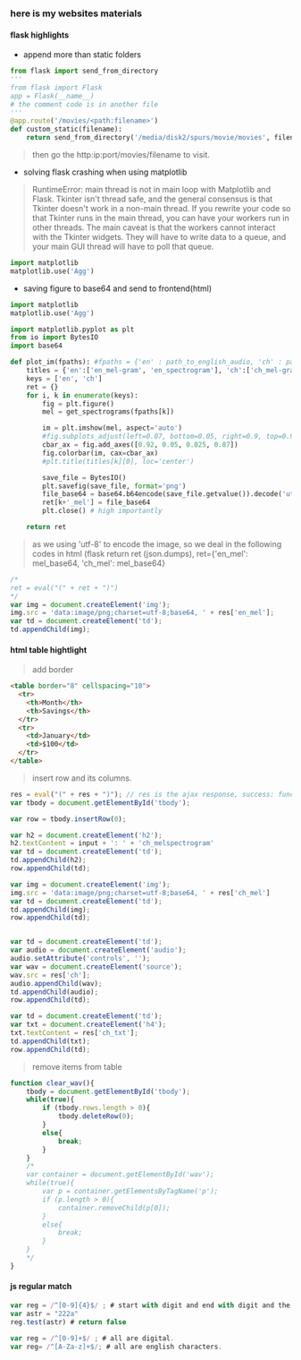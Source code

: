 ### here is my websites materials

#### flask highlights
- append more than static folders

```python
from flask import send_from_directory
'''
from flask import Flask
app = Flask(__name__)
# the comment code is in another file
'''
@app.route('/movies/<path:filename>')
def custom_static(filename):
    return send_from_directory('/media/disk2/spurs/movie/movies', filename)
```

> then go the http:ip:port/movies/filename to visit.

- solving flask crashing when using matplotlib
> RuntimeError: main thread is not in main loop with Matplotlib and Flask. 
Tkinter isn't thread safe, and the general consensus is that Tkinter doesn't work in a non-main thread. 
If you rewrite your code so that Tkinter runs in the main thread, you can have your workers run in other threads.
The main caveat is that the workers cannot interact with the Tkinter widgets. They will have to write data to a queue, and your main GUI thread will have to poll that queue.

```python
import matplotlib
matplotlib.use('Agg')
```

- saving figure to base64 and send to frontend(html)
```python
import matplotlib
matplotlib.use('Agg')

import matplotlib.pyplot as plt
from io import BytesIO
import base64

def plot_im(fpaths): #fpaths = {'en' : path_to_english_audio, 'ch' : path_to_chinese_audio}
    titles = {'en':['en_mel-gram', 'en_spectrogram'], 'ch':['ch_mel-gram', 'ch_spectrogram']}
    keys = ['en', 'ch']
    ret = {}
    for i, k in enumerate(keys):
        fig = plt.figure()
        mel = get_spectrograms(fpaths[k])

        im = plt.imshow(mel, aspect='auto')
        #fig.subplots_adjust(left=0.07, bottom=0.05, right=0.9, top=0.92, wspace=0.18, hspace=0.30)
        cbar_ax = fig.add_axes([0.92, 0.05, 0.025, 0.87])
        fig.colorbar(im, cax=cbar_ax)
        #plt.title(titles[k][0], loc='center')

        save_file = BytesIO()
        plt.savefig(save_file, format='png')
        file_base64 = base64.b64encode(save_file.getvalue()).decode('utf-8')
        ret[k+'_mel'] = file_base64
        plt.close() # high importantly

    return ret

```

> as we using 'utf-8' to encode the image, so we deal in the following codes in html (flask return ret (json.dumps), ret={'en_mel': mel_base64, 'ch_mel': mel_base64}

``` js
/*
ret = eval("(" + ret + ")")
*/
var img = document.createElement('img');
img.src = 'data:image/png;charset=utf-8;base64, ' + res['en_mel'];
var td = document.createElement('td');
td.appendChild(img);

```

#### html table hightlight

> add border

```html
<table border="8" cellspacing="10">
  <tr>
    <th>Month</th>
    <th>Savings</th>
  </tr>
  <tr>
    <td>January</td>
    <td>$100</td>
  </tr>
</table>
```

> insert row and its columns.

```js
res = eval("(" + res + ")"); // res is the ajax response, success: function(res){}
var tbody = document.getElementById('tbody');

var row = tbody.insertRow(0);

var h2 = document.createElement('h2');
h2.textContent = input + ': ' + 'ch_melspectrogram'
var td = document.createElement('td');
td.appendChild(h2);
row.appendChild(td);

var img = document.createElement('img');
img.src = 'data:image/png;charset=utf-8;base64, ' + res['ch_mel']
var td = document.createElement('td');
td.appendChild(img);
row.appendChild(td);


var td = document.createElement('td');
var audio = document.createElement('audio');
audio.setAttribute('controls', '');
var wav = document.createElement('source');
wav.src = res['ch'];
audio.appendChild(wav);
td.appendChild(audio);
row.appendChild(td);

var td = document.createElement('td');
var txt = document.createElement('h4');
txt.textContent = res['ch_txt'];
td.appendChild(txt);
row.appendChild(td);

```

> remove items from table
```js
function clear_wav(){
    tbody = document.getElementById('tbody');
    while(true){
        if (tbody.rows.length > 0){
            tbody.deleteRow(0);
        }
        else{
            break;
        }
    }
    /*
    var container = document.getElementById('wav');
    while(true){
        var p = container.getElementsByTagName('p');
        if (p.length > 0){
            container.removeChild(p[0]);
        }
        else{
            break;
        }
    }
    */
}
```

#### js regular match
```js
var reg = /^[0-9]{4}$/ ; # start with digit and end with digit and the total length is four and all characters are digital.
var astr = "222a"
reg.test(astr) # return false

var reg = /^[0-9]+$/ ; # all are digital.
var reg= /^[A-Za-z]+$/; # all are english characters.

```
